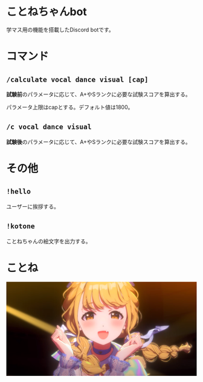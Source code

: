 # ことねちゃんbot

学マス用の機能を搭載したDiscord botです。

# コマンド

## `/calculate vocal dance visual [cap]`

**試験前**のパラメータに応じて、A+やSランクに必要な試験スコアを算出する。

パラメータ上限はcapとする。デフォルト値は1800。

## `/c vocal dance visual`

**試験後**のパラメータに応じて、A+やSランクに必要な試験スコアを算出する。

# その他

## `!hello`

ユーザーに挨拶する。

## `!kotone`

ことねちゃんの絵文字を出力する。

# ことね

![藤田ことね](kotone.png)
